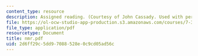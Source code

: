 ```yaml
---
content_type: resource
description: Assigned reading. (Courtesy of John Cassady. Used with permission.)
file: https://ol-ocw-studio-app-production.s3.amazonaws.com/courses/7-343-protein-folding-misfolding-and-human-disease-fall-2004/2d6ff29c5dd97088528e0c9cd05ad56c_nmr.pdf
file_type: application/pdf
resourcetype: Document
title: nmr.pdf
uid: 2d6ff29c-5dd9-7088-528e-0c9cd05ad56c
---
```

